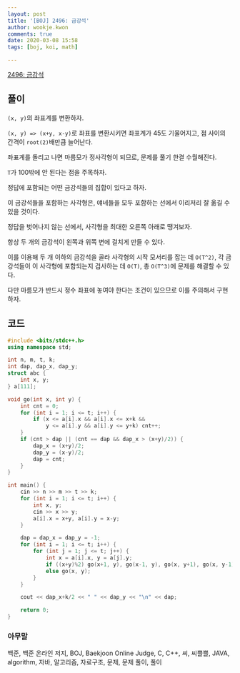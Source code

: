 ```yaml
---
layout: post
title: '[BOJ] 2496: 금강석'
author: wookje.kwon
comments: true
date: 2020-03-08 15:58
tags: [boj, koi, math]

---
```


[2496: 금강석](https://www.acmicpc.net/problem/2496)  

## 풀이

`(x, y)`의 좌표계를 변환하자.

`(x, y) => (x+y, x-y)`로 좌표를 변환시키면 좌표계가 45도 기울어지고, 점 사이의 간격이 `root(2)`배만큼 늘어난다.

좌표계를 돌리고 나면 마름모가 정사각형이 되므로, 문제를 풀기 한결 수월해진다.

`T`가 100밖에 안 된다는 점을 주목하자.

정답에 포함되는 어떤 금강석들의 집합이 있다고 하자.  

이 금강석들을 포함하는 사각형은, 얘네들을 모두 포함하는 선에서 이리저리 잘 옮길 수 있을 것이다.

정답을 벗어나지 않는 선에서, 사각형을 최대한 오른쪽 아래로 땡겨보자.

항상 두 개의 금강석이 왼쪽과 위쪽 변에 걸치게 만들 수 있다.

이를 이용해 두 개 이하의 금강석을 골라 사각형의 시작 모서리를 잡는 데 `O(T^2)`, 각 금강석들이 이 사각형에 포함되는지 검사하는 데 `O(T)`, 총 `O(T^3)`에 문제를 해결할 수 있다.

다만 마름모가 반드시 정수 좌표에 놓여야 한다는 조건이 있으므로 이를 주의해서 구현하자.

## 코드

```cpp
#include <bits/stdc++.h>
using namespace std;

int n, m, t, k;
int dap, dap_x, dap_y;
struct abc {
    int x, y;
} a[111];

void go(int x, int y) {
    int cnt = 0;
    for (int i = 1; i <= t; i++) {
        if (x <= a[i].x && a[i].x <= x+k &&
            y <= a[i].y && a[i].y <= y+k) cnt++;
    }
    if (cnt > dap || (cnt == dap && dap_x > (x+y)/2)) {
        dap_x = (x+y)/2;
        dap_y = (x-y)/2;
        dap = cnt;
    }
}

int main() {
    cin >> n >> m >> t >> k;
    for (int i = 1; i <= t; i++) {
        int x, y;
        cin >> x >> y;
        a[i].x = x+y, a[i].y = x-y;
    }

    dap = dap_x = dap_y = -1;
    for (int i = 1; i <= t; i++) {
        for (int j = 1; j <= t; j++) {
            int x = a[i].x, y = a[j].y;
            if ((x+y)%2) go(x+1, y), go(x-1, y), go(x, y+1), go(x, y-1);
            else go(x, y);
        }
    }

    cout << dap_x+k/2 << " " << dap_y << "\n" << dap;

    return 0;
}
```  

### 아무말  
백준, 백준 온라인 저지, BOJ, Baekjoon Online Judge, C, C++, 씨, 씨쁠쁠, JAVA, algorithm, 자바, 알고리즘, 자료구조, 문제, 문제 풀이, 풀이
